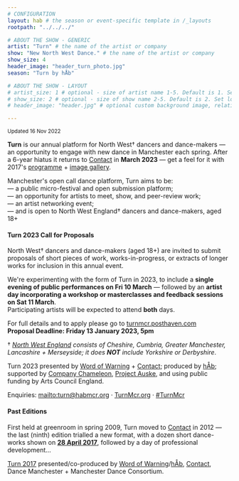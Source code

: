 ```yaml
---
# CONFIGURATION
layout: hab # the season or event-specific template in /_layouts
rootpath: "../../../"

# ABOUT THE SHOW - GENERIC
artist: "Turn" # the name of the artist or company
show: "New North West Dance." # the name of the artist or company
show_size: 4
header_image: "header_turn_photo.jpg"   
season: "Turn by hÅb"

# ABOUT THE SHOW - LAYOUT
# artist_size: 1 # optional - size of artist name 1-5. Default is 1. Set longer names to lower values
# show_size: 2 # optional - size of show name 2-5. Default is 2. Set longer names to lower values
# header_image: "header.jpg" # optional custom background image, relative to current page

---
```

<small>Updated 16 Nov 2022</small>        
        
**Turn** is our annual platform for North West† dancers and dance-makers — an opportunity to engage with new dance in Manchester each spring. After a 6-year hiatus it returns to <a href="https://contactmcr.com" target="_blank">Contact</a> in **March 2023** — get a feel for it with 2017's [programme](/archive/2017-turn/programme) + [image gallery](/galleries/2017-turn).         
        
Manchester's open call dance platform, Turn aims to be:<br>— a public micro-festival and open submission platform;<br>— an opportunity for artists to meet, show, and peer-review work;<br>— an artist networking event;<br>— and is open to North West England† dancers and dance-makers, aged 18+        
        
#### Turn 2023 Call for Proposals        
North West† dancers and dance-makers (aged 18+) are invited to submit proposals of short pieces of work, works-in-progress, or extracts of longer works for inclusion in this annual event.        

We're experimenting with the form of Turn in 2023, to include a **single evening of public performances on Fri 10 March** — followed by an **artist day incorporating a workshop or masterclasses and feedback sessions on Sat 11 March**.<br>Participating artists will be expected to attend **both** days.
        
For full details and to apply please go to <a href="https://turnmcr.posthaven.com" target="_blank">turnmcr.posthaven.com</a><br>**Proposal Deadline: Friday 13 January 2023, 5pm**        
         
† *<a href="http://en.wikipedia.org/wiki/North_West_England" target="_blank">North West England</a> consists of Cheshire, Cumbria, Greater Manchester, Lancashire + Merseyside; it does **NOT** include Yorkshire or Derbyshire*.        
         
Turn 2023 presented by [Word of Warning](/) + <a href="https://contactmcr.com" target="_blank">Contact</a>; produced by [hÅb](/hab); supported by <a href="https://companychameleon.com" target="_blank">Company Chameleon</a>, <a href="https://projectauske.com" target="_blank">Project Auske</a>, and using public funding by Arts Council England.        
         
Enquiries: <mailto:turn@habmcr.org> · <a href="http://turnmcr.org" target="_blank">TurnMcr.org</a> · <a href="http://twitter.com/hashtag/TurnMcr" target="_blank">#TurnMcr</a>         
        
#### Past Editions        
First held at greenroom in spring 2009, Turn moved to <a href="https://contactmcr.com" target="_blank">Contact</a> in 2012 — the last (ninth) edition trialled a new format, with a dozen short dance-works shown on [**28 April 2017**](/archive/2017-turn), followed by a day of professional development…        
         
[Turn 2017](/archive/2017-turn) presented/co-produced by [Word of Warning](/)/[hÅb](/hab), <a href="https://contactmcr.com" target="_blank">Contact</a>, Dance Manchester + Manchester Dance Consortium.
